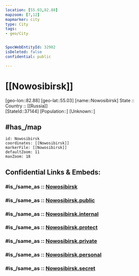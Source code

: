 ```yaml
---
location: [55.03,82.88] 
mapzoom: [7,12] 
mapmarker: city 
type: City
tags:
- geo/City


SpocWebEntityId: 32982
isDeleted: false
confidential: public

---
```


# [[Nowosibirsk]] 

[geo-lon::82.88] 
[geo-lat::55.03] 
[name::Nowosibirsk] 
State ::  
Country :: [[Russia]]  
[StateId::37144] 
[Population::] 
[Unknown::] 

## #has_/map 

```leaflet
id: Nowosibirsk
coordinates: [[Nowosibirsk]] 
markerFile: [[Nowosibirsk]] 
defaultZoom: 11 
maxZoom: 18
```


## Confidential Links & Embeds: 

### #is_/same_as :: [Nowosibirsk](/_Standards/Earth/Continent/Asia/Asia~North/Asia~Siberia/Novosibirsk_Oblast/City/Nowosibirsk.md) 

### #is_/same_as :: [Nowosibirsk.public](/_public/Earth/Continent/Asia/Asia~North/Asia~Siberia/Novosibirsk_Oblast/City/Nowosibirsk.public.md) 

### #is_/same_as :: [Nowosibirsk.internal](/_internal/Earth/Continent/Asia/Asia~North/Asia~Siberia/Novosibirsk_Oblast/City/Nowosibirsk.internal.md) 

### #is_/same_as :: [Nowosibirsk.protect](/_protect/Earth/Continent/Asia/Asia~North/Asia~Siberia/Novosibirsk_Oblast/City/Nowosibirsk.protect.md) 

### #is_/same_as :: [Nowosibirsk.private](/_private/Earth/Continent/Asia/Asia~North/Asia~Siberia/Novosibirsk_Oblast/City/Nowosibirsk.private.md) 

### #is_/same_as :: [Nowosibirsk.personal](/_personal/Earth/Continent/Asia/Asia~North/Asia~Siberia/Novosibirsk_Oblast/City/Nowosibirsk.personal.md) 

### #is_/same_as :: [Nowosibirsk.secret](/_secret/Earth/Continent/Asia/Asia~North/Asia~Siberia/Novosibirsk_Oblast/City/Nowosibirsk.secret.md)

